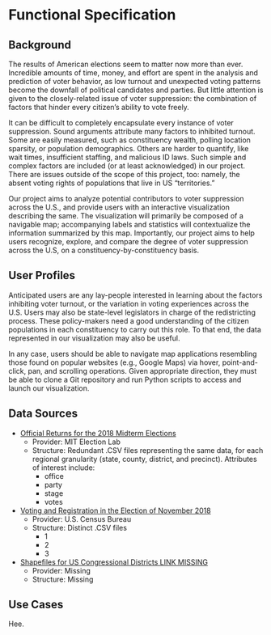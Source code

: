 # Functional Specification

## Background

The results of American elections seem to matter now more than ever. Incredible amounts of time, money, and effort are spent in the analysis and prediction of voter behavior, as low turnout and unexpected voting patterns become the downfall of political candidates and parties. But little attention is given to the closely-related issue of voter suppression: the combination of factors that hinder every citizen’s ability to vote freely.

It can be difficult to completely encapsulate every instance of voter suppression. Sound arguments attribute many factors to inhibited turnout. Some are easily measured, such as constituency wealth, polling location sparsity, or population demographics. Others are harder to quantify, like wait times, insufficient staffing, and malicious ID laws. Such simple and complex factors are included (or at least acknowledged) in our project. There are issues outside of the scope of this project, too: namely, the absent voting rights of populations that live in US “territories.”

Our project aims to analyze potential contributors to voter suppression across the U.S., and provide users with an interactive visualization describing the same. The visualization will primarily be composed of a navigable map; accompanying labels and statistics will contextualize the information summarized by this map. Importantly, our project aims to help users recognize, explore, and compare the degree of voter suppression across the U.S, on a constituency-by-constituency basis.

## User Profiles

Anticipated users are any lay-people interested in learning about the factors inhibiting voter turnout, or the variation in voting experiences across the U.S. Users may also be state-level legislators in charge of the redistricting process. These policy-makers need a good understanding of the citizen populations in each constituency to carry out this role. To that end, the data represented in our visualization may also be useful. 

In any case, users should be able to navigate map applications resembling those found on popular websites (e.g., Google Maps) via hover, point-and-click, pan, and scrolling operations. Given appropriate direction, they must be able to clone a Git repository and run Python scripts to access and launch our visualization. 

## Data Sources

- [Official Returns for the 2018 Midterm Elections](https://github.com/MEDSL/2018-elections-official)
    - Provider: MIT Election Lab
    - Structure: Redundant .CSV files representing the same data, for each regional granularity (state, county, district, and precinct). Attributes of interest include:
        - office
        - party 
        - stage 
        - votes 
- [Voting and Registration in the Election of November 2018](https://www.census.gov/data/tables/time-series/demo/voting-and-registration/p20-583.html)
    - Provider: U.S. Census Bureau
    - Structure: Distinct .CSV files 
        - 1
        - 2
        - 3
- [Shapefiles for US Congressional Districts LINK MISSING](https://www.google.com)
    - Provider: Missing
    - Structure: Missing 

## Use Cases

Hee.
